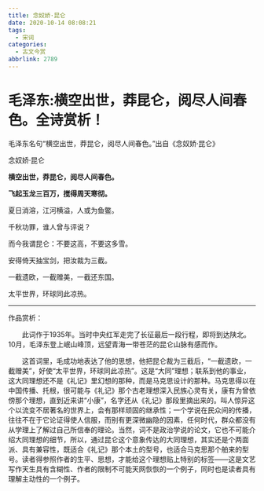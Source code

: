 ```yaml
---
title: 念奴娇·昆仑
date: 2020-10-14 08:08:21
tags:
  - 宋词
categories:
  - 古文今赏
abbrlink: 2789
---
```


# 毛泽东:横空出世，莽昆仑，阅尽人间春色。全诗赏析！

毛泽东名句“横空出世，莽昆仑，阅尽人间春色。”出自《念奴娇·昆仑》

念奴娇·昆仑

__横空出世，莽昆仑，阅尽人间春色。__ 　　

__飞起玉龙三百万，搅得周天寒彻。__

夏日消溶，江河横溢，人或为鱼鳖。 　　

千秋功罪，谁人曾与评说？ 　　

而今我谓昆仑：不要这高，不要这多雪。 　　

安得倚天抽宝剑，把汝裁为三截。 　　

一截遗欧，一截赠美，一截还东国。 　　

太平世界，环球同此凉热。

***

作品赏析：

　　此词作于1935年。当时中央红军走完了长征最后一段行程，即将到达陕北。10月，毛泽东登上岷山峰顶，远望青海一带苍茫的昆仑山脉有感而作。

　　这首词里，毛成功地表达了他的思想，他把昆仑裁为三截后，“一截遗欧，一截赠美”，好使“太平世界，环球同此凉热”。这是“大同”理想；联系到他的事业，这大同理想还不是《礼记》里幻想的那种，而是马克思设计的那种。马克思得以在中国传播、托根，很可能与《礼记》那个古老理想深入民族心灵有关，康有为曾依傍那个理想，直到近来讲“小康”，名字还从《礼记》那段里摘出来的。叫人惊异这个以流变不居著名的世界上，会有那样顽固的继承性；一个学说在民众间的传播，往往不在于它论证得使人信服，而别有更深微幽隐的因素，任何时代，群众都没有从学理上了解过自己所信奉的理论。当然，词不是政治学说的论文，它也不可能介绍大同理想的细节，所以，通过昆仑这个意象传达的大同理想，其实还是个两面派、具有兼容性，既适合《礼记》那个本土的型号，也适合马克思那个舶来的型号。读者得参照作者的生平、思想，才能给这个理想贴上特别的标签——这是文艺写作天生具有含糊性、作者的限制不可能天网恢恢的一个例子，同时也是读者具有理解主动性的一个例子。